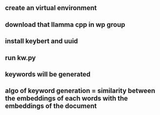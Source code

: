 ## create an virtual environment 
## download that llamma cpp in wp group 
## install keybert and uuid

## run kw.py

## keywords will be generated 

## algo of keyword generation = similarity between the embeddings of each words with the embeddings of the document
